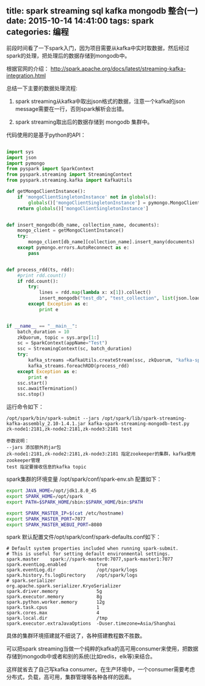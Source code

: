 title: spark streaming sql kafka mongodb 整合(一)
date: 2015-10-14 14:41:00
tags: spark
categories: 编程
---
前段时间看了一下spark入门，因为项目需要从kafka中实时取数据，然后经过spark的处理，把处理后的数据存储到mongodb中。

根据官网的介绍：
http://spark.apache.org/docs/latest/streaming-kafka-integration.html

总结一下主要的数据处理流程:

1. spark streaming从kafka中取出json格式的数据，注意一个kafka的json message需要在一行，否则spark解析会出错。

2. spark streaming取出后的数据存储到 mongodb 集群中。

代码使用的是基于python的API：
<!-- more -->

```python

import sys
import json
import pymongo
from pyspark import SparkContext
from pyspark.streaming import StreamingContext
from pyspark.streaming.kafka import KafkaUtils

def getMongoClientInstance():
    if 'mongoClientSingletonInstance' not in globals():
        globals()['mongoClientSingletonInstance'] = pymongo.MongoClient('mongo-rs0, mongo-rs1, mongo-rs2', 27017)
    return globals()['mongoClientSingletonInstance']


def insert_mongodb(db_name, collection_name, documents):
    mongo_client = getMongoClientInstance()
    try:
        mongo_client[db_name][collection_name].insert_many(documents)
    except pymongo.errors.AutoReconnect as e:
        pass


def process_rdd(ts, rdd):
    #print rdd.count()
    if rdd.count():
        try:
            lines = rdd.map(lambda x: x[1]).collect()
            insert_mongodb("test_db", "test_collection", list(json.loads(x) for x in lines))
        except Exception as e:
            print e        


if __name__ == "__main__":
    batch_duration = 10
    zkQuorum, topic = sys.argv[1:]
    sc = SparkContext(appName="Test")
    ssc = StreamingContext(sc, batch_duration)
    try:
        kafka_streams =KafkaUtils.createStream(ssc, zkQuorum, "kafka-spark-streaming-mongodb-test", {topic: 1})
        kafka_streams.foreachRDD(process_rdd)
    except Exception as e:
        print e
    ssc.start()
    ssc.awaitTermination()
    ssc.stop()

```

运行命令如下：

```
/opt/spark/bin/spark-submit --jars /opt/spark/lib/spark-streaming-kafka-assembly_2.10-1.4.1.jar kafka-spark-streaming-mongodb-test.py zk-node1:2181,zk-node2:2181,zk-node3:2181 test

参数说明：
--jars 添加额外的jar包
zk-node1:2181,zk-node2:2181,zk-node3:2181 指定zookeeper的集群，kafka使用zookeeper管理
test 指定要接收信息的kafka topic
```

spark集群的环境变量 /opt/spark/conf/spark-env.sh 配置如下：
``` bash
export JAVA_HOME=/opt/jdk1.8.0_45
export SPARK_HOME=/opt/spark
export PATH=$SPARK_HOME/sbin:$SPARK_HOME/bin:$PATH

export SPARK_MASTER_IP=$(cat /etc/hostname)
export SPARK_MASTER_PORT=7077
export SPARK_MASTER_WEBUI_PORT=8080
```

spark 默认配置文件/opt/spark/conf/spark-defaults.conf如下：

```
# Default system properties included when running spark-submit.
# This is useful for setting default environmental settings.
spark.master    spark://spark-master0:7077,spark-master1:7077
spark.eventLog.enabled           true
spark.eventLog.dir               /opt/spark/logs
spark.history.fs.logDirectory    /opt/spark/logs
# spark.serializer                 org.apache.spark.serializer.KryoSerializer
spark.driver.memory              5g
spark.executor.memory            8g
spark.python.worker.memory       12g
spark.task.cpus                  1
spark.cores.max                  4
spark.local.dir                  /tmp
spark.executor.extraJavaOptions  -Duser.timezone=Asia/Shanghai
```
具体的集群环境搭建就不细说了，各种搭建教程数不胜数。

可以把spark streaming当做一个纯粹的kafka的高可用consumer来使用，把数据存储到mongodb中或者和别的系统(比如redis，elk等)来结合。

这样就省去了自己写kafka consumer。在生产环境中，一个consumer需要考虑分布式，负载，高可用，集群管理等各种各样的因素。
